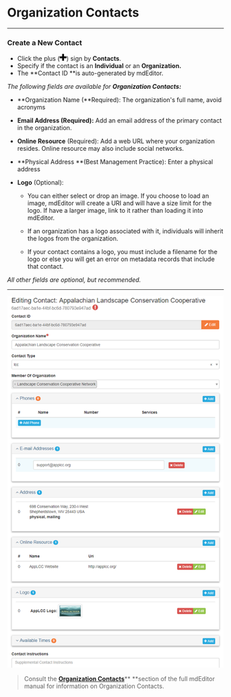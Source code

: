 # Organization Contacts

---

### Create a New Contact

* Click the plus \(![](/assets/symbol_plus_16.png)\) sign by **Contacts**.
* Specify if the contact is an **Individual** or an **Organization.**
* The **Contact ID **is auto-generated by mdEditor.

_The following fields are available for **Organization Contacts:**_

* **Organization Name \(**Required\): The organization's full name, avoid acronyms
* **Email Address **\(Required\)**:** Add an email address of the primary contact in the organization. 
* **Online Resource** \(Required\): Add a web URL where your organization resides. Online resource may also include social networks.
* **Physical Address **\(Best Management Practice\): Enter a physical address
* **Logo** \(Optional\):

  * You can either select or drop an image. If you choose to load an image, mdEditor will create a URI and will have a size limit for the logo. If have a larger image, link to it rather than loading it into mdEditor.

  * If an organization has a logo associated with it, individuals will inherit the logos from the organization.

  * If your contact contains a logo, you must include a filename for the logo or else you will get an error on metadata records that include that contact.

_All other fields are optional, but recommended._

---

![](/assets/organization_contact_page.png)

> Consult the [**Organization Contacts**](https://adiwg.gitbooks.io/mdeditor/content/contact/new/organization.html)** **section of the full mdEditor manual for information on Organization Contacts.



